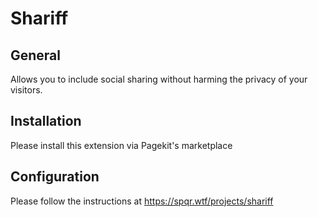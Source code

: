 # Shariff

## General
Allows you to include social sharing without harming the privacy of your visitors.

## Installation
Please install this extension via Pagekit's marketplace

## Configuration
Please follow the instructions at https://spqr.wtf/projects/shariff